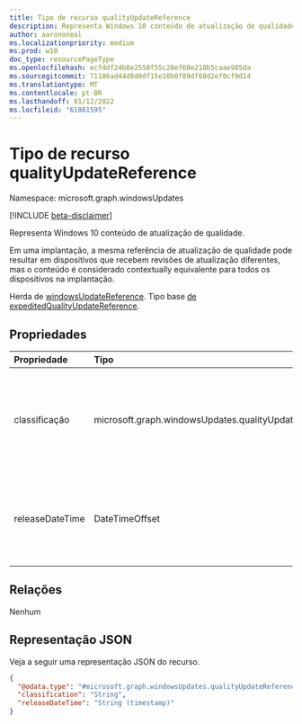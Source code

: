 ```yaml
---
title: Tipo de recurso qualityUpdateReference
description: Representa Windows 10 conteúdo de atualização de qualidade.
author: aarononeal
ms.localizationpriority: medium
ms.prod: w10
doc_type: resourcePageType
ms.openlocfilehash: ecfddf24b8e2550f55c28ef60e218b5caae985da
ms.sourcegitcommit: 71186ad44d8d0df15e10b0f89df68d2ef0cf9d14
ms.translationtype: MT
ms.contentlocale: pt-BR
ms.lasthandoff: 01/12/2022
ms.locfileid: "61861595"
---
```

# <a name="qualityupdatereference-resource-type"></a>Tipo de recurso qualityUpdateReference

Namespace: microsoft.graph.windowsUpdates

[!INCLUDE [beta-disclaimer](../../includes/beta-disclaimer.md)]

Representa Windows 10 conteúdo de atualização de qualidade.

Em uma implantação, a mesma referência de atualização de qualidade pode resultar em dispositivos que recebem revisões de atualização diferentes, mas o conteúdo é considerado contextually equivalente para todos os dispositivos na implantação.

Herda de [windowsUpdateReference](../resources/windowsupdates-windowsupdatereference.md). Tipo base [de expeditedQualityUpdateReference](../resources/windowsupdates-expeditedqualityupdatereference.md).

## <a name="properties"></a>Propriedades
|Propriedade|Tipo|Descrição|
|:---|:---|:---|
|classificação|microsoft.graph.windowsUpdates.qualityUpdateClassification|Especifica a classificação do conteúdo referenciado. Oferece suporte a um subconjunto dos valores **para qualityUpdateClassification**. Os valores possíveis são: `security` e `unknownFutureValue`.|
|releaseDateTime|DateTimeOffset|Especifica uma atualização de qualidade no determinado serviçoChannel com a classificação determinada por data (ou seja, a última atualização publicada na data especificada). O valor padrão é `security`.|

## <a name="relationships"></a>Relações
Nenhum

## <a name="json-representation"></a>Representação JSON
Veja a seguir uma representação JSON do recurso.
<!-- {
  "blockType": "resource",
  "@odata.type": "microsoft.graph.windowsUpdates.qualityUpdateReference"
}
-->
``` json
{
  "@odata.type": "#microsoft.graph.windowsUpdates.qualityUpdateReference",
  "classification": "String",
  "releaseDateTime": "String (timestamp)"
}
```

